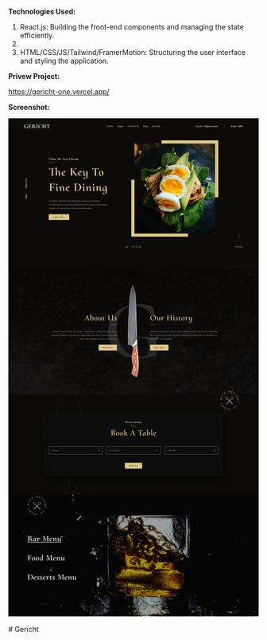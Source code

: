 

<b>Technologies Used:</b>

1. React.js: Building the front-end components and managing the state efficiently.
2. 
3. HTML/CSS/JS/Tailwind/FramerMotion: Structuring the user interface and styling the application.

<b>Privew Project:</b>

https://gericht-one.vercel.app/


<b>Screenshot:</b>

<img src="https://github.com/Shariar-Rafi/Gericht-Restaurant-React-Project/blob/main/src/assets/ss.jpg" alt="src/assets/ss.jpg" >

#   G e r i c h t 
 
 

